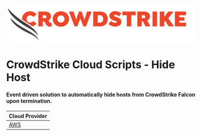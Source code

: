 ![image](/images/cs-logo.png)
# CrowdStrike Cloud Scripts - Hide Host

#### Event driven solution to automatically hide hosts from CrowdStrike Falcon upon termination.

| Cloud Provider |
|:-|
| [AWS](aws/README.md) |

